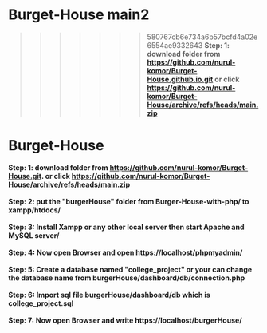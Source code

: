 # Burget-House main2
>>>>>>> 580767cb6e734a6b57bcfd4a02e6554ae9332643
<b>Step: 1: download folder from https://github.com/nurul-komor/Burget-House.github.io.git or click https://github.com/nurul-komor/Burget-House/archive/refs/heads/main.zip<br>
# Burget-House 
<b>Step: 1: download folder from https://github.com/nurul-komor/Burget-House.git. or click https://github.com/nurul-komor/Burget-House/archive/refs/heads/main.zip<br>
<br>
<b>Step: 2: put the "burgerHouse" folder from Burger-House-with-php/ to xampp/htdocs/<br>
<br>
<b>Step: 3: Install Xampp or any other local server then start Apache and MySQL server/<br>
<br>
<b>Step: 4: Now open Browser and open https://localhost/phpmyadmin/<br>
<br>
<b>Step: 5: Create a database named "college_project" or your can change the database name from burgerHouse/dashboard/db/connection.php<br>
<br>
<b>Step: 6: Import sql file burgerHouse/dashboard/db which is college_project.sql<br>
<br>
<b>Step: 7: Now open Browser and write https://localhost/burgerHouse/<br>
<br>
